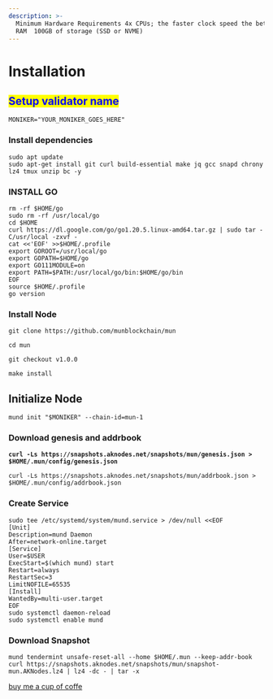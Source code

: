 ```yaml
---
description: >-
  Minimum Hardware Requirements 4x CPUs; the faster clock speed the better  8GB
  RAM  100GB of storage (SSD or NVME)
---
```


# Installation

## <mark style="color:blue;">Setup validator name</mark> <a href="#setup-validator-name" id="setup-validator-name"></a>

```
MONIKER="YOUR_MONIKER_GOES_HERE"
```

### Install dependencies <a href="#install-dependencies" id="install-dependencies"></a>

```
sudo apt update
sudo apt-get install git curl build-essential make jq gcc snapd chrony lz4 tmux unzip bc -y
```

### **INSTALL GO**

```
rm -rf $HOME/go
sudo rm -rf /usr/local/go
cd $HOME
curl https://dl.google.com/go/go1.20.5.linux-amd64.tar.gz | sudo tar -C/usr/local -zxvf -
cat <<'EOF' >>$HOME/.profile
export GOROOT=/usr/local/go
export GOPATH=$HOME/go
export GO111MODULE=on
export PATH=$PATH:/usr/local/go/bin:$HOME/go/bin
EOF
source $HOME/.profile
go version
```

### Install Node

```
git clone https://github.com/munblockchain/mun

cd mun

git checkout v1.0.0

make install

```

## **Initialize Node**

```
mund init "$MONIKER" --chain-id=mun-1
```

### Download genesis and addrbook

<pre><code><strong>curl -Ls https://snapshots.aknodes.net/snapshots/mun/genesis.json > $HOME/.mun/config/genesis.json
</strong></code></pre>

```
curl -Ls https://snapshots.aknodes.net/snapshots/mun/addrbook.json > $HOME/.mun/config/addrbook.json
```

### **Create Service**

```
sudo tee /etc/systemd/system/mund.service > /dev/null <<EOF
[Unit]
Description=mund Daemon
After=network-online.target
[Service]
User=$USER
ExecStart=$(which mund) start
Restart=always
RestartSec=3
LimitNOFILE=65535
[Install]
WantedBy=multi-user.target
EOF
sudo systemctl daemon-reload
sudo systemctl enable mund
```

### **Download Snapshot**

```
mund tendermint unsafe-reset-all --home $HOME/.mun --keep-addr-book 
curl https://snapshots.aknodes.net/snapshots/mun/snapshot-mun.AKNodes.lz4 | lz4 -dc - | tar -x
```

[buy me a cup of coffe](https://www.paypal.com/paypalme/AbdelAkridi?country.x=NL\&locale.x=en\_US)
